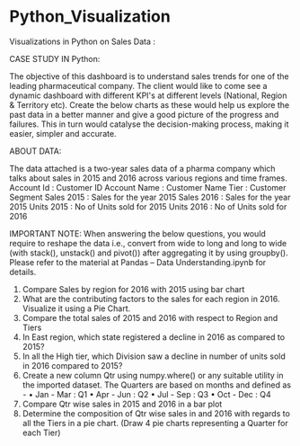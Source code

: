 # Python_Visualization
Visualizations in Python on Sales Data : 

CASE STUDY IN Python:

The objective of this dashboard is to understand sales trends for one of the leading 
pharmaceutical company. 
The client would like to come see a dynamic dashboard with different KPI's at different 
levels (National, Region & Territory etc). Create the below charts as these would help us 
explore the past data in a better manner and give a good picture of the progress and 
failures. This in turn would catalyse the decision-making process, making it easier, simpler 
and accurate.

ABOUT DATA:

The data attached is a two-year sales data of a pharma company which talks about 
sales in 2015 and 2016 across various regions and time frames.
Account Id : Customer ID
Account Name : Customer Name
Tier : Customer Segment
Sales 2015 : Sales for the year 2015
Sales 2016 : Sales for the year 2015
Units 2015 : No of Units sold for 2015
Units 2016 : No of Units sold for 2016

IMPORTANT NOTE: When answering the below questions, you would require to reshape 
the data i.e., convert from wide to long and long to wide (with stack(), unstack() and pivot()) 
after aggregating it by using groupby(). Please refer to the material at Pandas – Data 
Understanding.ipynb for details.

1. Compare Sales by region for 2016 with 2015 using bar chart
2. What are the contributing factors to the sales for each region in 2016. Visualize it using a 
Pie Chart.
3. Compare the total sales of 2015 and 2016 with respect to Region and Tiers
4. In East region, which state registered a decline in 2016 as compared to 2015?
5. In all the High tier, which Division saw a decline in number of units sold in 2016 compared 
to 2015?
6. Create a new column Qtr using numpy.where() or any suitable utility in the imported 
dataset. The Quarters are based on months and defined as -
• Jan - Mar : Q1
• Apr - Jun : Q2
• Jul - Sep : Q3
• Oct - Dec : Q4 
7. Compare Qtr wise sales in 2015 and 2016 in a bar plot
8. Determine the composition of Qtr wise sales in and 2016 with regards to all the Tiers in a 
pie chart.
 (Draw 4 pie charts representing a Quarter for each Tier)
